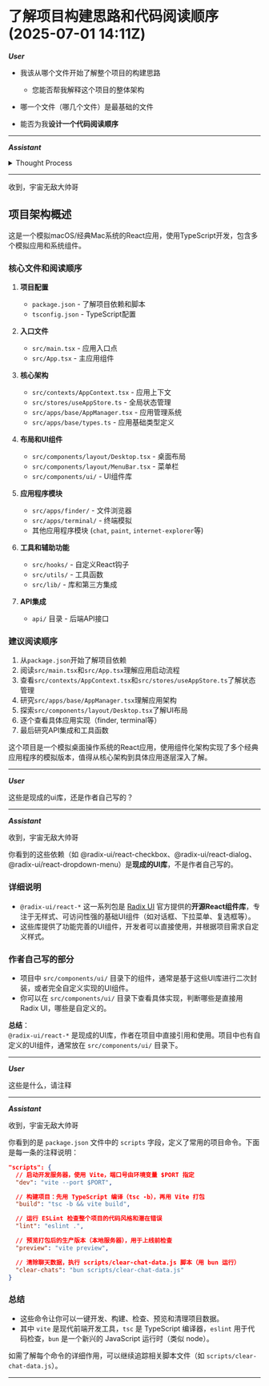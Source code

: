 <!-- Generated by SpecStory -->

# 了解项目构建思路和代码阅读顺序 (2025-07-01 14:11Z)

_**User**_

- 我该从哪个文件开始了解整个项目的构建思路
	- 您能否帮我解释这个项目的整体架构
- 哪一个文件（哪几个文件）是最基础的文件

- 能否为我**设计一个代码阅读顺序**

---

_**Assistant**_

<think><details><summary>Thought Process</summary>从用户的请求来看，他希望我帮助理解这个项目的整体架构、找出基础文件，并为他设计一个代码阅读顺序。我需要先了解项目的主要结构和核心文件，然后制定阅读路径。

根据项目目录结构，这看起来是一个使用React/TypeScript构建的前端应用，使用了Tailwind CSS，并且可能与Vercel部署相关。从目录名称来看，它似乎是一个模拟macOS系统界面的应用（有Finder、控制面板、应用程序等）。

为了帮助用户了解整个项目，我应该:
1. 检查主要配置文件（如package.json）了解依赖和项目设置
2. 查看入口文件，如main.tsx和App.tsx
3. 研究项目的核心架构文件（可能在contexts, stores, hooks等目录下）
4. 了解应用程序的管理方式（apps/base目录下的AppManager等）

让我开始检查这些关键文件：</details></think>

---

收到，宇宙无敌大帅哥

## 项目架构概述

这是一个模拟macOS/经典Mac系统的React应用，使用TypeScript开发，包含多个模拟应用和系统组件。

### 核心文件和阅读顺序

1. **项目配置**
   - `package.json` - 了解项目依赖和脚本
   - `tsconfig.json` - TypeScript配置

2. **入口文件**
   - `src/main.tsx` - 应用入口点
   - `src/App.tsx` - 主应用组件

3. **核心架构**
   - `src/contexts/AppContext.tsx` - 应用上下文
   - `src/stores/useAppStore.ts` - 全局状态管理
   - `src/apps/base/AppManager.tsx` - 应用管理系统
   - `src/apps/base/types.ts` - 应用基础类型定义

4. **布局和UI组件**
   - `src/components/layout/Desktop.tsx` - 桌面布局
   - `src/components/layout/MenuBar.tsx` - 菜单栏
   - `src/components/ui/` - UI组件库

5. **应用程序模块**
   - `src/apps/finder/` - 文件浏览器
   - `src/apps/terminal/` - 终端模拟
   - 其他应用程序模块 (`chat`, `paint`, `internet-explorer`等)

6. **工具和辅助功能**
   - `src/hooks/` - 自定义React钩子
   - `src/utils/` - 工具函数
   - `src/lib/` - 库和第三方集成

7. **API集成**
   - `api/` 目录 - 后端API接口

### 建议阅读顺序

1. 从`package.json`开始了解项目依赖
2. 阅读`src/main.tsx`和`src/App.tsx`理解应用启动流程
3. 查看`src/contexts/AppContext.tsx`和`src/stores/useAppStore.ts`了解状态管理
4. 研究`src/apps/base/AppManager.tsx`理解应用架构
5. 探索`src/components/layout/Desktop.tsx`了解UI布局
6. 逐个查看具体应用实现（finder, terminal等）
7. 最后研究API集成和工具函数

这个项目是一个模拟桌面操作系统的React应用，使用组件化架构实现了多个经典应用程序的模拟版本，值得从核心架构到具体应用逐层深入了解。

---

_**User**_

这些是现成的ui库，还是作者自己写的？

---

_**Assistant**_

收到，宇宙无敌大帅哥

你看到的这些依赖（如 @radix-ui/react-checkbox、@radix-ui/react-dialog、@radix-ui/react-dropdown-menu）是**现成的UI库**，不是作者自己写的。

### 详细说明

- `@radix-ui/react-*` 这一系列包是 [Radix UI](https://www.radix-ui.com/) 官方提供的**开源React组件库**，专注于无样式、可访问性强的基础UI组件（如对话框、下拉菜单、复选框等）。
- 这些库提供了功能完善的UI组件，开发者可以直接使用，并根据项目需求自定义样式。

### 作者自己写的部分
- 项目中 `src/components/ui/` 目录下的组件，通常是基于这些UI库进行二次封装，或者完全自定义实现的UI组件。
- 你可以在 `src/components/ui/` 目录下查看具体实现，判断哪些是直接用Radix UI，哪些是自定义的。

**总结**：  
`@radix-ui/react-*` 是现成的UI库，作者在项目中直接引用和使用。项目中也有自定义的UI组件，通常放在 `src/components/ui/` 目录下。

---

_**User**_

这些是什么，请注释

---

_**Assistant**_

收到，宇宙无敌大帅哥

你看到的是 `package.json` 文件中的 `scripts` 字段，定义了常用的项目命令。下面是每一条的注释说明：

```json
"scripts": {
  // 启动开发服务器，使用 Vite，端口号由环境变量 $PORT 指定
  "dev": "vite --port $PORT",

  // 构建项目：先用 TypeScript 编译（tsc -b），再用 Vite 打包
  "build": "tsc -b && vite build",

  // 运行 ESLint 检查整个项目的代码风格和潜在错误
  "lint": "eslint .",

  // 预览打包后的生产版本（本地服务器），用于上线前检查
  "preview": "vite preview",

  // 清除聊天数据，执行 scripts/clear-chat-data.js 脚本（用 bun 运行）
  "clear-chats": "bun scripts/clear-chat-data.js"
}
```

### 总结
- 这些命令让你可以一键开发、构建、检查、预览和清理项目数据。
- 其中 `vite` 是现代前端开发工具，`tsc` 是 TypeScript 编译器，`eslint` 用于代码检查，`bun` 是一个新兴的 JavaScript 运行时（类似 node）。

如需了解每个命令的详细作用，可以继续追踪相关脚本文件（如 `scripts/clear-chat-data.js`）。

---

